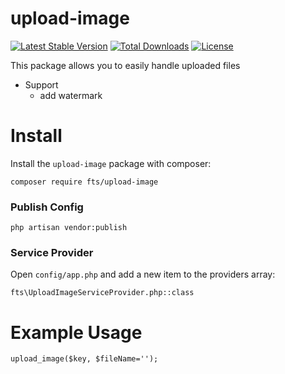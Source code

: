 # upload-image
[![Latest Stable Version](https://poser.pugx.org/fts/upload-image/v/stable)](https://packagist.org/packages/fts/upload-image)
[![Total Downloads](https://poser.pugx.org/fts/upload-image/downloads)](https://packagist.org/packages/fts/upload-image)
[![License](https://poser.pugx.org/fts/upload-image/license)](https://packagist.org/packages/fts/upload-image)

This package allows you to easily handle uploaded files
* Support
    * add watermark
# Install
Install the `upload-image` package with composer:

    composer require fts/upload-image
### Publish Config
    php artisan vendor:publish
### Service Provider
Open `config/app.php` and add a new item to the providers array:
    
    fts\UploadImageServiceProvider.php::class
# Example Usage
    upload_image($key, $fileName='');